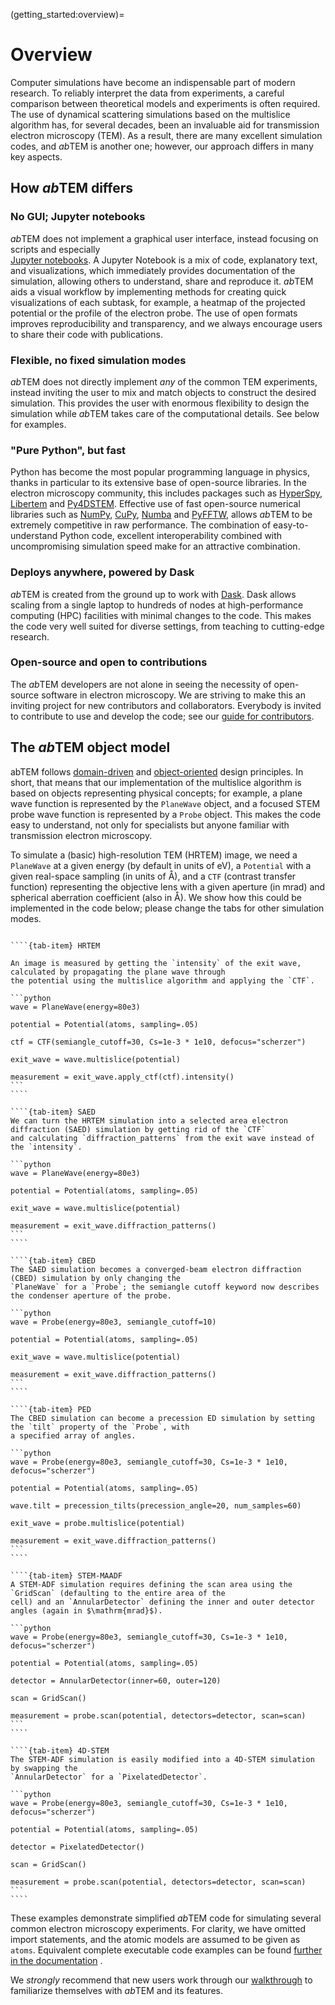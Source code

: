(getting_started:overview)=

# Overview

Computer simulations have become an indispensable part of modern research. To reliably interpret the data from
experiments, a careful comparison between theoretical models and experiments is often required. The use of
dynamical scattering simulations based on the multislice algorithm has, for several decades, been an invaluable aid for
transmission electron microscopy (TEM). As a result, there are many excellent simulation codes, and *ab*TEM is another
one; however, our approach differs in many key aspects.

## How *ab*TEM differs

### No GUI; Jupyter notebooks

*ab*TEM does not implement a graphical user interface, instead focusing on scripts and especially  
[Jupyter notebooks](https://jupyter.org/). A Jupyter Notebook is a mix of code, explanatory text, and visualizations, which
immediately provides documentation of the simulation, allowing others to understand, share and reproduce it. *ab*TEM
aids a visual workflow by implementing methods for creating quick visualizations of each subtask, for example, a heatmap
of the projected potential or the profile of the electron probe. The use of open formats improves reproducibility
and transparency, and we always encourage users to share their code with publications.

### Flexible, no fixed simulation modes

*ab*TEM does not directly implement *any* of the common TEM experiments, instead inviting the user to mix and match
objects to construct the desired simulation. This provides the user with enormous flexibility to design the
simulation while *ab*TEM takes care of the computational details. See below for examples.

### "Pure Python", but fast

Python has become the most popular programming language in physics, thanks in particular to its extensive base
of open-source libraries. In the electron microscopy community, this includes packages such as
[HyperSpy](https://hyperspy.org/), [Libertem](https://libertem.github.io/LiberTEM/) and
[Py4DSTEM](https://py4dstem.readthedocs.io/en/latest/). Effective use of fast open-source numerical libraries such
as [NumPy](https://numpy.org/), [CuPy](https://cupy.dev/), [Numba](https://numba.pydata.org/) and
[PyFFTW](https://pyfftw.readthedocs.io/en/latest/), allows *ab*TEM to be extremely competitive in raw performance. The
combination of easy-to-understand Python code, excellent interoperability combined with uncompromising
simulation speed make for an attractive combination.

### Deploys anywhere, powered by Dask

*ab*TEM is created from the ground up to work with [Dask](https://www.dask.org/). Dask allows scaling from a single
laptop to hundreds of nodes at high-performance computing (HPC) facilities with minimal changes to the code. This makes
the code very well suited for diverse settings, from teaching to cutting-edge research.

### Open-source and open to contributions

The *ab*TEM developers are not alone in seeing the necessity of open-source software in electron microscopy. We are
striving to make this an inviting project for new contributors and collaborators. Everybody is invited to contribute
to use and develop the code; see our [guide for contributors](library:contributing).

## The *ab*TEM object model

abTEM
follows [domain-driven](https://en.wikipedia.org/wiki/Domain-driven_design) and [object-oriented](https://en.wikipedia.org/wiki/Object-oriented_programming)
design principles. In short, that means that our implementation of the multislice algorithm is based on objects
representing physical concepts; for example, a plane wave function is represented by the `PlaneWave` object, and a
focused STEM probe wave function is represented by a `Probe` object. This makes the code easy to understand, not only for
specialists but anyone familiar with transmission electron microscopy.

To simulate a (basic) high-resolution TEM (HRTEM) image, we need a `PlaneWave` at a given energy (by default in units of
$\mathrm{eV}$), a `Potential` with a given real-space sampling (in units of $\mathrm{Å}$), and a `CTF` (contrast
transfer function) representing the objective lens with a given aperture (in $\mathrm{mrad}$) and spherical aberration
coefficient (also in $\mathrm{Å}$). We show how this could be implemented in the code below; please change the tabs for
other simulation modes.

`````{tab-set}

````{tab-item} HRTEM
 
An image is measured by getting the `intensity` of the exit wave, calculated by propagating the plane wave through
the potential using the multislice algorithm and applying the `CTF`.

```python
wave = PlaneWave(energy=80e3)

potential = Potential(atoms, sampling=.05)

ctf = CTF(semiangle_cutoff=30, Cs=1e-3 * 1e10, defocus="scherzer")

exit_wave = wave.multislice(potential)

measurement = exit_wave.apply_ctf(ctf).intensity()
```
````

````{tab-item} SAED
We can turn the HRTEM simulation into a selected area electron diffraction (SAED) simulation by getting rid of the `CTF` 
and calculating `diffraction_patterns` from the exit wave instead of the `intensity`.

```python
wave = PlaneWave(energy=80e3)

potential = Potential(atoms, sampling=.05)

exit_wave = wave.multislice(potential)

measurement = exit_wave.diffraction_patterns()
```
````

````{tab-item} CBED
The SAED simulation becomes a converged-beam electron diffraction (CBED) simulation by only changing the 
`PlaneWave` for a `Probe`; the semiangle cutoff keyword now describes the condenser aperture of the probe.

```python
wave = Probe(energy=80e3, semiangle_cutoff=10)

potential = Potential(atoms, sampling=.05)

exit_wave = wave.multislice(potential)

measurement = exit_wave.diffraction_patterns()
```
````

````{tab-item} PED
The CBED simulation can become a precession ED simulation by setting the `tilt` property of the `Probe`, with 
a specified array of angles.

```python
wave = Probe(energy=80e3, semiangle_cutoff=30, Cs=1e-3 * 1e10, defocus="scherzer")

potential = Potential(atoms, sampling=.05)

wave.tilt = precession_tilts(precession_angle=20, num_samples=60)

exit_wave = probe.multislice(potential)

measurement = exit_wave.diffraction_patterns()
```
````

````{tab-item} STEM-MAADF
A STEM-ADF simulation requires defining the scan area using the `GridScan` (defaulting to the entire area of the 
cell) and an `AnnularDetector` defining the inner and outer detector angles (again in $\mathrm{mrad}$).

```python
wave = Probe(energy=80e3, semiangle_cutoff=30, Cs=1e-3 * 1e10, defocus="scherzer")

potential = Potential(atoms, sampling=.05)

detector = AnnularDetector(inner=60, outer=120)

scan = GridScan()

measurement = probe.scan(potential, detectors=detector, scan=scan)
```
````

````{tab-item} 4D-STEM
The STEM-ADF simulation is easily modified into a 4D-STEM simulation by swapping the
`AnnularDetector` for a `PixelatedDetector`.

```python
wave = Probe(energy=80e3, semiangle_cutoff=30, Cs=1e-3 * 1e10, defocus="scherzer")

potential = Potential(atoms, sampling=.05)

detector = PixelatedDetector()

scan = GridScan()

measurement = probe.scan(potential, detectors=detector, scan=scan)
```
````
`````

These examples demonstrate simplified *ab*TEM code for simulating several common electron microscopy experiments.
For clarity, we have omitted import statements, and the atomic models are assumed to be given as `atoms`.
Equivalent complete executable code examples can be found [further in the documentation](getting_started:basic_examples)
.

We *strongly* recommend that new users work through our [walkthrough](user_guide:walkthrough) to familiarize themselves with *ab*TEM and its features.